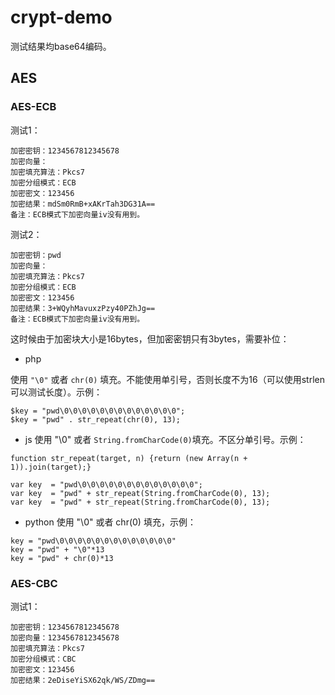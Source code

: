 # crypt-demo

测试结果均base64编码。

## AES

### AES-ECB 

测试1：
```
加密密钥：1234567812345678
加密向量：
加密填充算法：Pkcs7
加密分组模式：ECB
加密密文：123456
加密结果：mdSm0RmB+xAKrTah3DG31A==
备注：ECB模式下加密向量iv没有用到。
```

测试2：
```
加密密钥：pwd
加密向量：
加密填充算法：Pkcs7
加密分组模式：ECB
加密密文：123456
加密结果：3+WQyhMavuxzPzy40PZhJg==
备注：ECB模式下加密向量iv没有用到。
```

这时候由于加密块大小是16bytes，但加密密钥只有3bytes，需要补位：

- php

使用 `"\0"` 或者 `chr(0)` 填充。不能使用单引号，否则长度不为16（可以使用strlen可以测试长度）。示例：
```
$key = "pwd\0\0\0\0\0\0\0\0\0\0\0\0\0";
$key = "pwd" . str_repeat(chr(0), 13);
```

- js
使用 "\0"  或者 `String.fromCharCode(0)`填充。不区分单引号。示例：
```
function str_repeat(target, n) {return (new Array(n + 1)).join(target);}

var key  = "pwd\0\0\0\0\0\0\0\0\0\0\0\0\0";
var key  = "pwd" + str_repeat(String.fromCharCode(0), 13);
var key  = "pwd" + str_repeat(String.fromCharCode(0), 13);
```

- python
使用 "\0" 或者 chr(0) 填充，示例：
```
key = "pwd\0\0\0\0\0\0\0\0\0\0\0\0\0"
key = "pwd" + "\0"*13
key = "pwd" + chr(0)*13
```

### AES-CBC 

测试1：
```
加密密钥：1234567812345678
加密向量：1234567812345678
加密填充算法：Pkcs7
加密分组模式：CBC
加密密文：123456
加密结果：2eDiseYiSX62qk/WS/ZDmg==
```